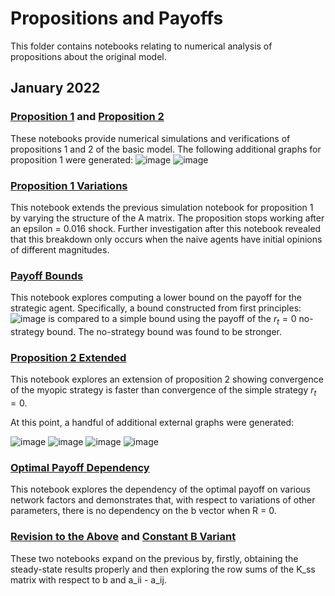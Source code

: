 # Propositions and Payoffs

This folder contains notebooks relating to numerical analysis of propositions about the original model.

## January 2022

### [Proposition 1](https://github.com/jbrightuniverse/strategic_influencer_of_naive_agents/blob/main/propositions_and_payoffs/proposition_1.html) and [Proposition 2](https://github.com/jbrightuniverse/strategic_influencer_of_naive_agents/blob/main/propositions_and_payoffs/proposition_2.html)
These notebooks provide numerical simulations and verifications of propositions 1 and 2 of the basic model. The following additional graphs for proposition 1 were generated:
![image](https://user-images.githubusercontent.com/30967260/174910005-65893bea-9e94-410b-8ace-69af6ad5d1eb.png)
![image](https://user-images.githubusercontent.com/30967260/174910021-7d0dd310-2f79-4954-9bcd-a122986f4549.png)

### [Proposition 1 Variations](https://github.com/jbrightuniverse/strategic_influencer_of_naive_agents/blob/main/propositions_and_payoffs/proposition_1_variations.html)
This notebook extends the previous simulation notebook for proposition 1 by varying the structure of the A matrix. The proposition stops working after an epsilon = 0.016 shock. Further investigation after this notebook revealed that this breakdown only occurs when the naive agents have initial opinions of different magnitudes.

### [Payoff Bounds](https://github.com/jbrightuniverse/strategic_influencer_of_naive_agents/blob/main/propositions_and_payoffs/payoff_bounds.html)
This notebook explores computing a lower bound on the payoff for the strategic agent. Specifically, a bound constructed from first principles:
![image](https://user-images.githubusercontent.com/30967260/174911249-be659a1d-7082-43c7-a0c0-bc2731f07d74.png)
is compared to a simple bound using the payoff of the $r_t = 0$ no-strategy bound. The no-strategy bound was found to be stronger.

### [Proposition 2 Extended](https://github.com/jbrightuniverse/strategic_influencer_of_naive_agents/blob/main/propositions_and_payoffs/proposition_2_extended.html)
This notebook explores an extension of proposition 2 showing convergence of the myopic strategy is faster than convergence of the simple strategy $r_t = 0$.

At this point, a handful of additional external graphs were generated:

![image](https://user-images.githubusercontent.com/30967260/174914129-1cc29951-b725-486f-bc46-2c523a51d493.png)
![image](https://user-images.githubusercontent.com/30967260/174914145-6407de80-0e73-40db-b889-af6c64e0ebe0.png)
![image](https://user-images.githubusercontent.com/30967260/174914164-c0cb6fb7-7887-4bc1-a03a-df48280ce598.png)
![image](https://user-images.githubusercontent.com/30967260/174914199-e08b135b-5274-48ee-9e15-092747e63add.png)

### [Optimal Payoff Dependency](https://github.com/jbrightuniverse/strategic_influencer_of_naive_agents/blob/main/propositions_and_payoffs/optimal_payoff_dependency.html)
This notebook explores the dependency of the optimal payoff on various network factors and demonstrates that, with respect to variations of other parameters, there is no dependency on the b vector when R = 0.

### [Revision to the Above](https://github.com/jbrightuniverse/strategic_influencer_of_naive_agents/blob/main/propositions_and_payoffs/optimal_payoff_dependency_steady_state.html) and [Constant B Variant](https://github.com/jbrightuniverse/strategic_influencer_of_naive_agents/blob/main/propositions_and_payoffs/constant_b.html)
These two notebooks expand on the previous by, firstly, obtaining the steady-state results properly and then exploring the row sums of the K_ss matrix with respect to b and a_ii - a_ij.
